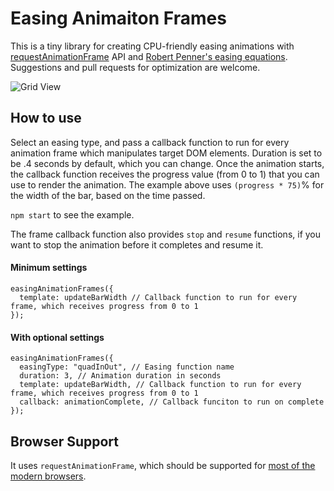 # Easing Animaiton Frames

This is a tiny library for creating CPU-friendly easing animations with [requestAnimationFrame](https://developer.mozilla.org/en-US/docs/Web/API/window/requestAnimationFrame) API and [Robert Penner's easing equations](http://robertpenner.com/easing/). Suggestions and pull requests for optimization are welcome.

![Grid View](https://raw.githubusercontent.com/wiki/taisuke-j/easing-animation-frames/images/readme-bar.gif)

## How to use
Select an easing type, and pass a callback function to run for every animation frame which manipulates target DOM elements. Duration is set to be .4 seconds by default, which you can change. Once the animation starts, the callback function receives the progress value (from 0 to 1) that you can use to render the animation. The example above uses `(progress * 75)`% for the width of the bar, based on the time passed.

`npm start` to see the example.

The frame callback function also provides `stop` and `resume` functions, if you want to stop the animation before it completes and resume it.

#### Minimum settings
```
easingAnimationFrames({
  template: updateBarWidth // Callback function to run for every frame, which receives progress from 0 to 1
});
```

#### With optional settings
```
easingAnimationFrames({
  easingType: "quadInOut", // Easing function name
  duration: 3, // Animation duration in seconds
  template: updateBarWidth, // Callback function to run for every frame, which receives progress from 0 to 1
  callback: animationComplete, // Callback funciton to run on complete
});
```

## Browser Support
It uses `requestAnimationFrame`, which should be supported for [most of the modern browsers](https://caniuse.com/#feat=requestanimationframe).
